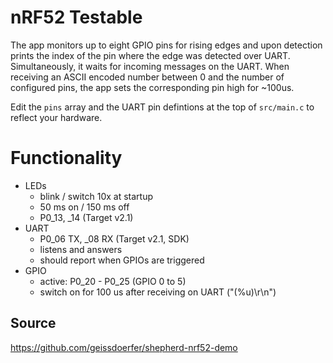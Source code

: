 # nRF52 Testable

The app monitors up to eight GPIO pins for rising edges and upon detection prints the index of the pin where the edge was detected over UART. Simultaneously, it waits for incoming messages on the UART. When receiving an ASCII encoded number between 0 and the number of configured pins, the app sets the corresponding pin high for ~100us.

Edit the `pins` array and the UART pin defintions at the top of `src/main.c` to reflect your hardware.

# Functionality

- LEDs
    - blink / switch 10x at startup
    - 50 ms on / 150 ms off
    - P0_13, _14 (Target v2.1)
- UART
    - P0_06 TX, _08 RX (Target v2.1, SDK)
    - listens and answers
    - should report when GPIOs are triggered
- GPIO
    - active: P0_20 - P0_25 (GPIO 0 to 5)
    - switch on for 100 us after receiving on UART ("(%u)\r\n")

## Source

https://github.com/geissdoerfer/shepherd-nrf52-demo